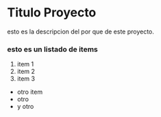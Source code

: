 # Titulo Proyecto

esto es la descripcion del por que de este proyecto.

### esto es un listado de items

1. item 1
2. item 2
3. item 3

- otro item
- otro
- y otro
